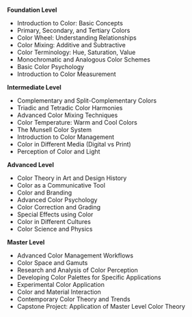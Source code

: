**Foundation Level**

*   Introduction to Color: Basic Concepts
*   Primary, Secondary, and Tertiary Colors
*   Color Wheel: Understanding Relationships
*   Color Mixing: Additive and Subtractive
*   Color Terminology: Hue, Saturation, Value
*   Monochromatic and Analogous Color Schemes
*   Basic Color Psychology
*   Introduction to Color Measurement

**Intermediate Level**

*   Complementary and Split-Complementary Colors
*   Triadic and Tetradic Color Harmonies
*   Advanced Color Mixing Techniques
*   Color Temperature: Warm and Cool Colors
*   The Munsell Color System
*   Introduction to Color Management
*   Color in Different Media (Digital vs Print)
*   Perception of Color and Light

**Advanced Level**

*   Color Theory in Art and Design History
*   Color as a Communicative Tool
*   Color and Branding
*   Advanced Color Psychology
*   Color Correction and Grading
*   Special Effects using Color
*   Color in Different Cultures
*   Color Science and Physics

**Master Level**

*   Advanced Color Management Workflows
*   Color Space and Gamuts
*   Research and Analysis of Color Perception
*   Developing Color Palettes for Specific Applications
*   Experimental Color Application
*   Color and Material Interaction
*   Contemporary Color Theory and Trends
*   Capstone Project: Application of Master Level Color Theory

